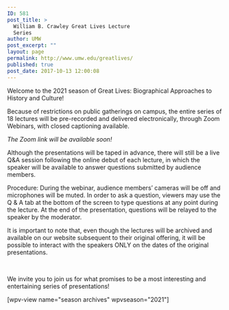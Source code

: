 ```yaml
---
ID: 581
post_title: >
  William B. Crawley Great Lives Lecture
  Series
author: UMW
post_excerpt: ""
layout: page
permalink: http://www.umw.edu/greatlives/
published: true
post_date: 2017-10-13 12:00:08
---
```

<span style="font-weight: 400">Welcome to the 2021 season of Great Lives: Biographical Approaches to History and Culture!</span>

<span style="font-weight: 400">Because of restrictions on public gatherings on campus, the entire series of 18 lectures will be pre-recorded and delivered electronically, through Zoom Webinars, with closed captioning available.</span>

<em>The Zoom link will be available soon! </em>

<span style="font-weight: 400">Although the presentations will be taped in advance, there will still be a live Q&amp;A session following the online debut of each lecture, in which the speaker will be available to answer questions submitted by audience members. </span>

<span style="font-weight: 400">Procedure: During the webinar, audience members’ cameras will be off and microphones will be muted. In order to ask a question, viewers may use the Q &amp; A tab at the bottom of the screen to type questions at any point during the lecture. At the end of the presentation, questions will be relayed to the speaker by the moderator.</span>

<span style="font-weight: 400">It is important to note that, even though the lectures will be archived and available on our website subsequent to their original offering, it will be possible to interact with the speakers ONLY on the dates of the original presentations. </span>

&nbsp;

<span style="font-weight: 400">We invite you to join us for what promises to be a most interesting and entertaining series of presentations!</span>

[wpv-view name="season archives" wpvseason="2021"]